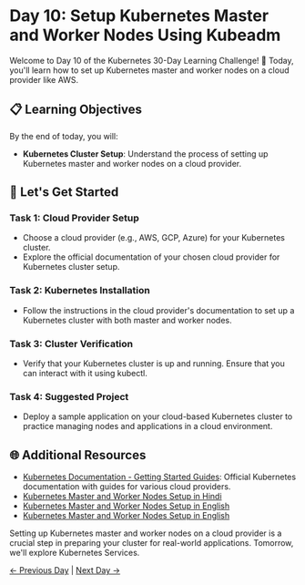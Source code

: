 # Day 10: Setup Kubernetes Master and Worker Nodes Using Kubeadm

Welcome to Day 10 of the Kubernetes 30-Day Learning Challenge! 🚀 Today, you'll learn how to set up Kubernetes master and worker nodes on a cloud provider like AWS.

## 📋 Learning Objectives

By the end of today, you will:
- **Kubernetes Cluster Setup**: Understand the process of setting up Kubernetes master and worker nodes on a cloud provider.

## 🚀 Let's Get Started

### Task 1: Cloud Provider Setup
- Choose a cloud provider (e.g., AWS, GCP, Azure) for your Kubernetes cluster.
- Explore the official documentation of your chosen cloud provider for Kubernetes cluster setup.

### Task 2: Kubernetes Installation
- Follow the instructions in the cloud provider's documentation to set up a Kubernetes cluster with both master and worker nodes.

### Task 3: Cluster Verification
- Verify that your Kubernetes cluster is up and running. Ensure that you can interact with it using kubectl.

### Task 4: Suggested Project
- Deploy a sample application on your cloud-based Kubernetes cluster to practice managing nodes and applications in a cloud environment.

## 🌐 Additional Resources

- [Kubernetes Documentation - Getting Started Guides](https://kubernetes.io/docs/setup/production-environment/tools/kubeadm/create-cluster-kubeadm/): Official Kubernetes documentation with guides for various cloud providers.
- [Kubernetes Master and Worker Nodes Setup in Hindi](https://youtu.be/ftrAFHL6w2c?si=W1aW8RPRp6--bdu6)
- [Kubernetes Master and Worker Nodes Setup in English](https://youtu.be/6_i1hXXviHw?si=GSknYK-RoLSiXvJz)
- [Kubernetes Master and Worker Nodes Setup in English](https://youtu.be/gsQFa3bIHE0?si=NBm00879IyoyID1J)

Setting up Kubernetes master and worker nodes on a cloud provider is a crucial step in preparing your cluster for real-world applications. Tomorrow, we'll explore Kubernetes Services.

[← Previous Day](../Day09/README.md) | [Next Day →](../Day11/README.md)
